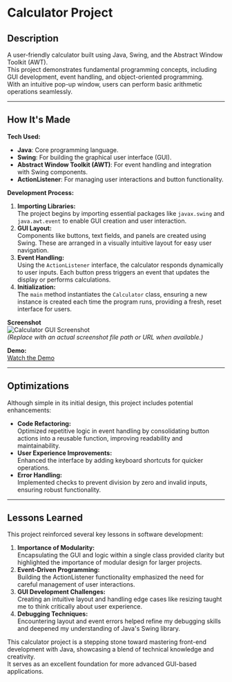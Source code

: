 # Calculator Project

## Description

A user-friendly calculator built using Java, Swing, and the Abstract Window Toolkit (AWT).  
This project demonstrates fundamental programming concepts, including GUI development, event handling, and object-oriented programming.  
With an intuitive pop-up window, users can perform basic arithmetic operations seamlessly.

---

## How It's Made

**Tech Used:**
- **Java**: Core programming language.
- **Swing**: For building the graphical user interface (GUI).
- **Abstract Window Toolkit (AWT)**: For event handling and integration with Swing components.
- **ActionListener**: For managing user interactions and button functionality.

**Development Process:**
1. **Importing Libraries:**  
   The project begins by importing essential packages like `javax.swing` and `java.awt.event` to enable GUI creation and user interaction.
2. **GUI Layout:**  
   Components like buttons, text fields, and panels are created using Swing. These are arranged in a visually intuitive layout for easy user navigation.
3. **Event Handling:**  
   Using the `ActionListener` interface, the calculator responds dynamically to user inputs. Each button press triggers an event that updates the display or performs calculations.
4. **Initialization:**  
   The `main` method instantiates the `Calculator` class, ensuring a new instance is created each time the program runs, providing a fresh, reset interface for users.

**Screenshot**  
![Calculator GUI Screenshot](./screenshot.png)  
*(Replace with an actual screenshot file path or URL when available.)*

**Demo:**  
[Watch the Demo](https://github.com/ppandya469/Calculator/assets/141596211/1470b9b0-bc1f-4163-bc19-70a7e3f62408)

---

## Optimizations

Although simple in its initial design, this project includes potential enhancements:
- **Code Refactoring:**  
  Optimized repetitive logic in event handling by consolidating button actions into a reusable function, improving readability and maintainability.
- **User Experience Improvements:**  
  Enhanced the interface by adding keyboard shortcuts for quicker operations.
- **Error Handling:**  
  Implemented checks to prevent division by zero and invalid inputs, ensuring robust functionality.

---

## Lessons Learned

This project reinforced several key lessons in software development:
1. **Importance of Modularity:**  
   Encapsulating the GUI and logic within a single class provided clarity but highlighted the importance of modular design for larger projects.
2. **Event-Driven Programming:**  
   Building the ActionListener functionality emphasized the need for careful management of user interactions.
3. **GUI Development Challenges:**  
   Creating an intuitive layout and handling edge cases like resizing taught me to think critically about user experience.
4. **Debugging Techniques:**  
   Encountering layout and event errors helped refine my debugging skills and deepened my understanding of Java's Swing library.

This calculator project is a stepping stone toward mastering front-end development with Java, showcasing a blend of technical knowledge and creativity.  
It serves as an excellent foundation for more advanced GUI-based applications.

